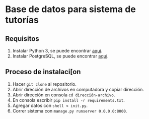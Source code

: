 # Base de datos para sistema de tutorías

## Requisitos
1. Instalar Python 3, se puede encontrar [aquí](https://www.python.org/downloads/).
1. Instalar PostgreSQL, se puede encontrar [aquí](https://www.postgresql.org/download/).


## Proceso de instalaci[on

1. Hacer `git clone` al repositorio.
1. Abrir dirección de archivos en computadora y copiar dirección.
1. Abrir dirección en consola `cd dirección-archivo`.
1. En consola escribir `pip install -r requirements.txt`. 
1. Agregar datos con `shell < init.py`.
1. Correr sistema con `manage.py runserver 0.0.0.0:8000`.
